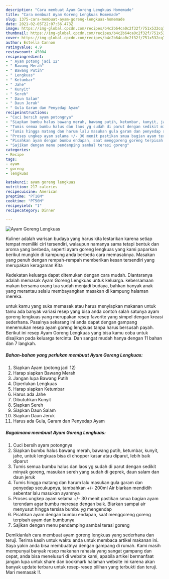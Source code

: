 ```yaml
---
description: "Cara membuat Ayam Goreng Lengkuas Homemade"
title: "Cara membuat Ayam Goreng Lengkuas Homemade"
slug: 1375-cara-membuat-ayam-goreng-lengkuas-homemade
date: 2021-02-05T22:07:56.473Z
image: https://img-global.cpcdn.com/recipes/b4c2b64ca0c2f32f/751x532cq70/ayam-goreng-lengkuas-foto-resep-utama.jpg
thumbnail: https://img-global.cpcdn.com/recipes/b4c2b64ca0c2f32f/751x532cq70/ayam-goreng-lengkuas-foto-resep-utama.jpg
cover: https://img-global.cpcdn.com/recipes/b4c2b64ca0c2f32f/751x532cq70/ayam-goreng-lengkuas-foto-resep-utama.jpg
author: Estella Cannon
ratingvalue: 4.9
reviewcount: 45004
recipeingredient:
- " Ayam potong jadi 12"
- " Bawang Merah"
- " Bawang Putih"
- " Lengkuas"
- " Ketumbar"
- " Jahe"
- " Kunyit"
- " Sereh"
- " Daun Salam"
- " Daun Jeruk"
- " Gula Garam dan Penyedap Ayam"
recipeinstructions:
- "Cuci bersih ayam potongnya"
- "Siapkan bumbu halus bawang merah, bawang putih, ketumbar, kunyit, jahe, untuk lengkuas bisa di chopper kasar atau diparut, lebih baik diparut"
- "Tumis semua bumbu halus dan laos yg sudah di parut dengan sedikit minyak goreng, masukan sereh yang sudah di geprek, daun salam dan daun jeruk"
- "Tumis hingga matang dan harum lalu masukan gula garam dan penyedap secukupnya, tambahkan +/- 200ml Air biarkan mendidih sebentar lalu masukan ayamnya"
- "Proses ungkep ayam selama +/- 30 menit pastikan smua bagian ayam terendam agar bumbu meresap dengan baik. Biarkan sampai air menyusut hingga tersisa bumbu yg mengendap"
- "Pisahkan ayam dengan bumbu endapan, saat menggoreng goreng terpisah ayam dan bumbunya"
- "Sajikan dengan menu pendamping sambal terasi goreng"
categories:
- Recipe
tags:
- ayam
- goreng
- lengkuas

katakunci: ayam goreng lengkuas 
nutrition: 217 calories
recipecuisine: American
preptime: "PT16M"
cooktime: "PT50M"
recipeyield: "1"
recipecategory: Dinner

---
```



![Ayam Goreng Lengkuas](https://img-global.cpcdn.com/recipes/b4c2b64ca0c2f32f/751x532cq70/ayam-goreng-lengkuas-foto-resep-utama.jpg)

Kuliner adalah warisan budaya yang harus kita lestarikan karena setiap tempat memiliki ciri tersendiri, walaupun namanya sama tetapi bentuk dan aroma yang berbeda, seperti ayam goreng lengkuas yang kami paparkan berikut mungkin di kampung anda berbeda cara memasaknya. Masakan yang penuh dengan rempah-rempah memberikan kesan tersendiri yang merupakan keragaman Kita



Kedekatan keluarga dapat ditemukan dengan cara mudah. Diantaranya adalah memasak Ayam Goreng Lengkuas untuk keluarga. kebersamaan makan bersama orang tua sudah menjadi budaya, bahkan banyak anak yang merantau selalu membayangkan masakan di kampung halaman mereka.

untuk kamu yang suka memasak atau harus menyiapkan makanan untuk tamu ada banyak variasi resep yang bisa anda contoh salah satunya ayam goreng lengkuas yang merupakan resep favorite yang simpel dengan kreasi sederhana. Pasalnya sekarang ini anda dapat dengan gampang menemukan resep ayam goreng lengkuas tanpa harus bersusah payah.
Berikut ini resep Ayam Goreng Lengkuas yang bisa kamu coba untuk disajikan pada keluarga tercinta. Dan sangat mudah hanya dengan 11 bahan dan 7 langkah.


<!--inarticleads1-->

##### Bahan-bahan yang perlukan membuat Ayam Goreng Lengkuas:

1. Siapkan  Ayam (potong jadi 12)
1. Harap siapkan  Bawang Merah
1. Jangan lupa  Bawang Putih
1. Diperlukan  Lengkuas
1. Harap siapkan  Ketumbar
1. Harus ada  Jahe
1. Dibutuhkan  Kunyit
1. Siapkan  Sereh
1. Siapkan  Daun Salam
1. Siapkan  Daun Jeruk
1. Harus ada  Gula, Garam dan Penyedap Ayam




<!--inarticleads2-->

##### Bagaimana membuat  Ayam Goreng Lengkuas:

1. Cuci bersih ayam potongnya
1. Siapkan bumbu halus bawang merah, bawang putih, ketumbar, kunyit, jahe, untuk lengkuas bisa di chopper kasar atau diparut, lebih baik diparut
1. Tumis semua bumbu halus dan laos yg sudah di parut dengan sedikit minyak goreng, masukan sereh yang sudah di geprek, daun salam dan daun jeruk
1. Tumis hingga matang dan harum lalu masukan gula garam dan penyedap secukupnya, tambahkan +/- 200ml Air biarkan mendidih sebentar lalu masukan ayamnya
1. Proses ungkep ayam selama +/- 30 menit pastikan smua bagian ayam terendam agar bumbu meresap dengan baik. Biarkan sampai air menyusut hingga tersisa bumbu yg mengendap
1. Pisahkan ayam dengan bumbu endapan, saat menggoreng goreng terpisah ayam dan bumbunya
1. Sajikan dengan menu pendamping sambal terasi goreng




Demikianlah cara membuat ayam goreng lengkuas yang sederhana dan teruji. Terima kasih untuk waktu anda untuk membaca artikel makanan ini. Saya yakin anda bisa membuatnya dengan gampang di rumah. Kami masih mempunyai banyak resep makanan rahasia yang sangat gampang dan cepat, anda bisa menelusuri di website kami, apabila artikel bermanfaat jangan lupa untuk share dan bookmark halaman website ini karena akan banyak update terbaru untuk resep-resep pilihan yang terbukti dan teruji. Mari memasak !!. 
